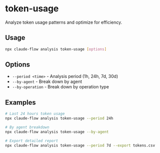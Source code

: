 # token-usage

Analyze token usage patterns and optimize for efficiency.

## Usage
```bash
npx claude-flow analysis token-usage [options]
```

## Options
- `--period <time>` - Analysis period (1h, 24h, 7d, 30d)
- `--by-agent` - Break down by agent
- `--by-operation` - Break down by operation type

## Examples
```bash
# Last 24 hours token usage
npx claude-flow analysis token-usage --period 24h

# By agent breakdown
npx claude-flow analysis token-usage --by-agent

# Export detailed report
npx claude-flow analysis token-usage --period 7d --export tokens.csv
```

